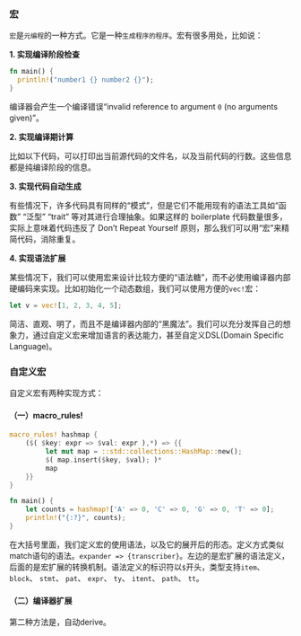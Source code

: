 ### 宏

`宏`是`元编程`的一种方式。它是一种`生成程序的程序`。宏有很多用处，比如说：

**1. 实现编译阶段检查**

```rust
fn main() {
  println!("number1 {} number2 {}");
}
```

编译器会产生一个编译错误“invalid reference to argument `0` (no arguments given)”。

**2. 实现编译期计算**

比如以下代码，可以打印出当前源代码的文件名，以及当前代码的行数。这些信息都是纯编译阶段的信息。

**3. 实现代码自动生成**

有些情况下，许多代码具有同样的“模式”，但是它们不能用现有的语法工具如“函数” “泛型” “trait” 等对其进行合理抽象。如果这样的 boilerplate 代码数量很多，实际上意味着代码违反了 Don’t Repeat Yourself 原则，那么我们可以用“宏”来精简代码，消除重复。

**4. 实现语法扩展**

某些情况下，我们可以使用宏来设计比较方便的“语法糖”，而不必使用编译器内部硬编码来实现。比如初始化一个动态数组，我们可以使用方便的`vec!`宏：

```rust
let v = vec![1, 2, 3, 4, 5];
```

简洁、直观、明了，而且不是编译器内部的“黑魔法”。我们可以充分发挥自己的想象力，通过自定义宏来增加语言的表达能力，甚至自定义DSL(Domain Specific Language)。

### 自定义宏

自定义宏有两种实现方式：

#### （一）macro_rules!

```rust
macro_rules! hashmap {
    ($( $key: expr => $val: expr ),*) => {{
         let mut map = ::std::collections::HashMap::new();
         $( map.insert($key, $val); )*
         map
    }}
}

fn main() {
    let counts = hashmap!['A' => 0, 'C' => 0, 'G' => 0, 'T' => 0];
    println!("{:?}", counts);
}
```

在大括号里面，我们定义宏的使用语法，以及它的展开后的形态。定义方式类似match语句的语法。`expander => {transcriber}`。左边的是宏扩展的语法定义，后面的是宏扩展的转换机制。语法定义的标识符以`$`开头，类型支持`item`、`block`、 `stmt`、 `pat`、 `expr`、 `ty`、 `itent`、 `path`、 `tt`。

#### （二）编译器扩展

第二种方法是，自动derive。

